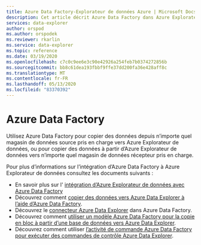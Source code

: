 ```yaml
---
title: Azure Data Factory-Explorateur de données Azure | Microsoft Docs
description: Cet article décrit Azure Data Factory dans Azure Explorateur de données.
services: data-explorer
author: orspod
ms.author: orspodek
ms.reviewer: rkarlin
ms.service: data-explorer
ms.topic: reference
ms.date: 03/19/2020
ms.openlocfilehash: c7c0c9ee6e3c90e42926a254feb7b0374272856b
ms.sourcegitcommit: bb8c61dea193fbbf9ffe37dd200fa36e428aff8c
ms.translationtype: MT
ms.contentlocale: fr-FR
ms.lasthandoff: 05/13/2020
ms.locfileid: "83370392"
---
```

# <a name="azure-data-factory"></a>Azure Data Factory

Utilisez Azure Data Factory pour copier des données depuis n’importe quel magasin de données source pris en charge vers Azure Explorateur de données, ou pour copier des données à partir d’Azure Explorateur de données vers n’importe quel magasin de données récepteur pris en charge.

Pour plus d’informations sur l’intégration d’Azure Data Factory à Azure Explorateur de données consultez les documents suivants :

* En savoir plus sur l' [intégration d’Azure Explorateur de données avec Azure Data Factory](../../data-factory-integration.md) 
* Découvrez comment [copier des données vers Azure Data Explorer à l’aide d’Azure Data Factory](../../data-factory-load-data.md).
* Découvrez le [connecteur Azure Data Explorer](https://docs.microsoft.com/azure/data-factory/connector-azure-data-explorer) dans Azure Data Factory.
* Découvrez comment [utiliser un modèle Azure Data Factory pour la copie en bloc à partir d’une base de données vers Azure Data Explorer](../../data-factory-template.md).
* Découvrez comment utiliser [l’activité de commande Azure Data Factory pour exécuter des commandes de contrôle Azure Data Explorer](../../data-factory-command-activity.md).
 